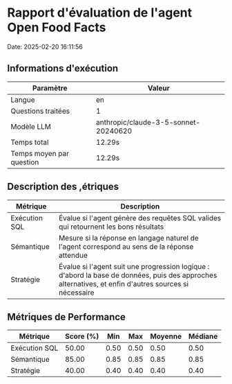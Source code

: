 # Rapport d'évaluation de l'agent Open Food Facts

Date: 2025-02-20 16:11:56

## Informations d'exécution

| Paramètre | Valeur |
|-----------|--------|
| Langue | en |
| Questions traitées | 1 |
| Modèle LLM | anthropic/claude-3-5-sonnet-20240620 |
| Temps total | 12.29s |
| Temps moyen par question | 12.29s |

## Description des ,étriques

| Métrique | Description |
|-----------|-------------|
| Exécution SQL | Évalue si l'agent génère des requêtes SQL valides qui retournent les bons résultats |
| Sémantique | Mesure si la réponse en langage naturel de l'agent correspond au sens de la réponse attendue |
| Stratégie | Évalue si l'agent suit une progression logique : d'abord la base de données, puis des approches alternatives, et enfin d'autres sources si nécessaire |

## Métriques de Performance

| Métrique | Score (%) | Min | Max | Moyenne | Médiane |
|-----------|-----------|-----|-----|---------|----------|
| Exécution SQL | 50.00 | 0.50 | 0.50 | 0.50 | 0.50 |
| Sémantique | 85.00 | 0.85 | 0.85 | 0.85 | 0.85 |
| Stratégie | 40.00 | 0.40 | 0.40 | 0.40 | 0.40 |
